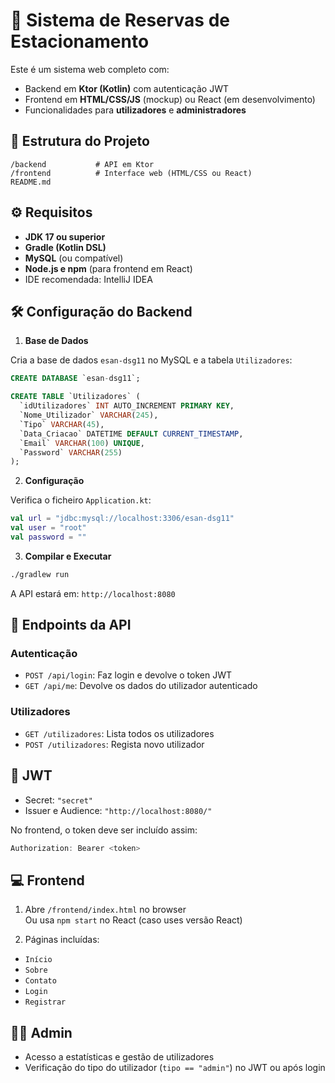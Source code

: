 
# 🚗 Sistema de Reservas de Estacionamento

Este é um sistema web completo com:
- Backend em **Ktor (Kotlin)** com autenticação JWT
- Frontend em **HTML/CSS/JS** (mockup) ou React (em desenvolvimento)
- Funcionalidades para **utilizadores** e **administradores**

## 📁 Estrutura do Projeto

```
/backend           # API em Ktor
/frontend          # Interface web (HTML/CSS ou React)
README.md
```

## ⚙️ Requisitos

- **JDK 17 ou superior**
- **Gradle (Kotlin DSL)**
- **MySQL** (ou compatível)
- **Node.js e npm** (para frontend em React)
- IDE recomendada: IntelliJ IDEA

## 🛠️ Configuração do Backend

1. **Base de Dados**

Cria a base de dados `esan-dsg11` no MySQL e a tabela `Utilizadores`:

```sql
CREATE DATABASE `esan-dsg11`;

CREATE TABLE `Utilizadores` (
  `idUtilizadores` INT AUTO_INCREMENT PRIMARY KEY,
  `Nome_Utilizador` VARCHAR(245),
  `Tipo` VARCHAR(45),
  `Data_Criacao` DATETIME DEFAULT CURRENT_TIMESTAMP,
  `Email` VARCHAR(100) UNIQUE,
  `Password` VARCHAR(255)
);
```

2. **Configuração**

Verifica o ficheiro `Application.kt`:
```kotlin
val url = "jdbc:mysql://localhost:3306/esan-dsg11"
val user = "root"
val password = ""
```

3. **Compilar e Executar**

```bash
./gradlew run
```

A API estará em: `http://localhost:8080`

## 📌 Endpoints da API

### Autenticação

- `POST /api/login`: Faz login e devolve o token JWT
- `GET /api/me`: Devolve os dados do utilizador autenticado

### Utilizadores

- `GET /utilizadores`: Lista todos os utilizadores
- `POST /utilizadores`: Regista novo utilizador

## 🔐 JWT

- Secret: `"secret"`
- Issuer e Audience: `"http://localhost:8080/"`

No frontend, o token deve ser incluído assim:

```js
Authorization: Bearer <token>
```

## 💻 Frontend

1. Abre `/frontend/index.html` no browser  
   Ou usa `npm start` no React (caso uses versão React)

2. Páginas incluídas:

- `Início`
- `Sobre`
- `Contato`
- `Login`
- `Registrar`

## 👮‍♂️ Admin

- Acesso a estatísticas e gestão de utilizadores
- Verificação do tipo do utilizador (`tipo == "admin"`) no JWT ou após login
